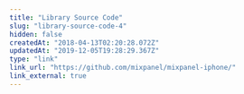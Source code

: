 ```yaml
---
title: "Library Source Code"
slug: "library-source-code-4"
hidden: false
createdAt: "2018-04-13T02:20:28.072Z"
updatedAt: "2019-12-05T19:28:29.367Z"
type: "link"
link_url: "https://github.com/mixpanel/mixpanel-iphone/"
link_external: true
---
```

